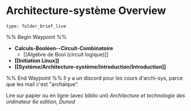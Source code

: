 # Architecture-système Overview
 
```ccard
type: folder_brief_live
```
%% Begin Waypoint %%
- **Calculs-Booléen--Circuit-Combinatoire**
	- [[Algèbre de Bool (circuit logique)]]
- **[[Initiation Linux]]**
- **[[Système/Architecture-système/Introduction/Introduction]]**

%% End Waypoint %%
Il y a un discord pour les cours d'archi-sys, parce que les mail c'est "archaïque".

Lire sur papier ou en ligne (avec biblio uni) *Architecture et technologie des ordinateur 6e edition, Dunod*